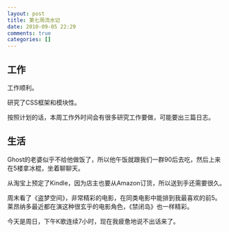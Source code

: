 ```yaml
---
layout: post
title: 第七周流水记
date: 2010-09-05 22:29
comments: true
categories: []
---
```

<h2>工作</h2>
工作顺利。

研究了CSS框架和模块性。

按照计划的话，本周工作外时间会有很多研究工作要做，可能要出三篇日志。

<!--more-->
<h2>生活</h2>
Ghost的老婆似乎不给他做饭了，所以他午饭就跟我们一群90后去吃，然后上来在5楼拿冰棍，坐着聊聊天。

从淘宝上预定了Kindle，因为店主也要从Amazon订货，所以送到手还需要很久。

周末看了《盗梦空间》，非常精彩的电影，在同类电影中能排到我最喜欢的前5。莱昂纳多最近都在演这种很玄乎的电影角色，《禁闭岛》也一样精彩。

今天是周日，下午K歌连续7小时，现在我疲惫地说不出话来了。

